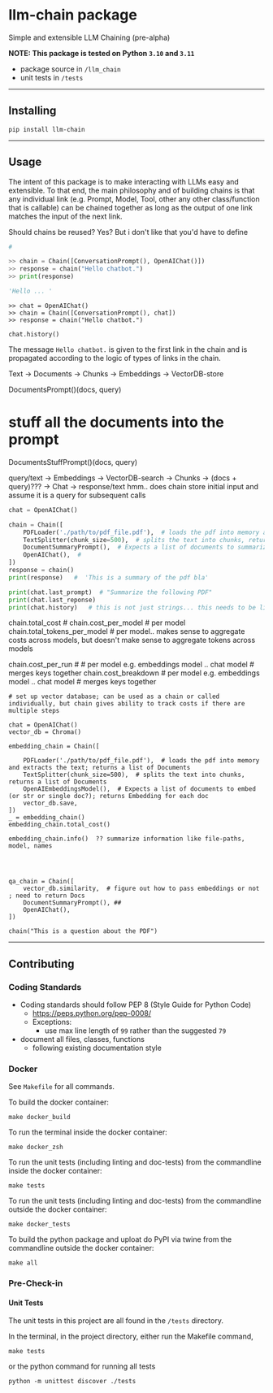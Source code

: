 # llm-chain package

Simple and extensible LLM Chaining (pre-alpha)

**NOTE: This package is tested on Python `3.10` and `3.11`**

- package source in `/llm_chain`
- unit tests in `/tests`

---

## Installing

```commandline
pip install llm-chain
```

---

## Usage

The intent of this package is to make interacting with LLMs easy and extensible. To that end, the main philosophy and of building chains is that any individual link (e.g. Prompt, Model, Tool, other any other class/function that is callable) can be chained together as long as the output of one link matches the input of the next link.


Should chains be reused? Yes?
But i don't like that you'd have to define 

```python
# 

>> chain = Chain([ConversationPrompt(), OpenAIChat()])
>> response = chain("Hello chatbot.")
>> print(response)

'Hello ... '
```

```
>> chat = OpenAIChat()
>> chain = Chain([ConversationPrompt(), chat])
>> response = chain("Hello chatbot.")

chat.history()
```

The message `Hello chatbot.` is given to the first link in the chain and is propagated according to the logic of types of links in the chain.



Text -> Documents -> Chunks -> Embeddings -> VectorDB-store


DocumentsPrompt()(docs, query)

# stuff all the documents into the prompt
DocumentsStuffPrompt()(docs, query)


query/text -> Embeddings -> VectorDB-search -> Chunks -> (docs + query)??? -> Chat -> response/text
hmm.. does chain store initial input and assume it is a query for subsequent calls



```python
chat = OpenAIChat()

chain = Chain([
    PDFLoader('./path/to/pdf_file.pdf'),  # loads the pdf into memory and extracts the text; returns a list of Documents
    TextSplitter(chunk_size=500),  # splits the text into chunks, returns a list of Documents
    DocumentSummaryPrompt(),  # Expects a list of documents to summarize. Returns a prompt
    OpenAIChat(),  # 
])
response = chain()
print(response)   #  'This is a summary of the pdf bla'

print(chat.last_prompt)  # "Summarize the following PDF"
print(chat.last_reponse)
print(chat.history)   # this is not just strings... this needs to be like streamlit app where i capture prompt and answer in message with corersponding costs and information about that single interaction
```

chain.total_cost  # 
chain.cost_per_model  # per model
chain.total_tokens_per_model  # per model.. makes sense to aggregate costs across models, but doesn't make sense to aggregate tokens across models


chain.cost_per_run  # # per model e.g. embeddings model .. chat model  # merges keys together
chain.cost_breakdown  # per model e.g. embeddings model .. chat model  # merges keys together


```
# set up vector database; can be used as a chain or called individually, but chain gives ability to track costs if there are multiple steps

chat = OpenAIChat()
vector_db = Chroma()

embedding_chain = Chain([
    
    PDFLoader('./path/to/pdf_file.pdf'),  # loads the pdf into memory and extracts the text; returns a list of Documents
    TextSplitter(chunk_size=500),  # splits the text into chunks, returns a list of Documents
    OpenAIEmbeddingsModel(),  # Expects a list of documents to embed (or str or single doc?); returns Embedding for each doc
    vector_db.save,
])
_ = embedding_chain()
embedding_chain.total_cost()

embedding_chain.info()  ?? summarize information like file-paths, model, names




qa_chain = Chain([
    vector_db.similarity,  # figure out how to pass embeddings or not ; need to return Docs
    DocumentSummaryPrompt(), ##
    OpenAIChat(),
])

chain("This is a question about the PDF")

```




---

## Contributing

### Coding Standards

- Coding standards should follow PEP 8 (Style Guide for Python Code)
    - https://peps.python.org/pep-0008/
    - Exceptions:
        - use max line length of `99` rather than the suggested `79`
- document all files, classes, functions
    - following existing documentation style


### Docker

See `Makefile` for all commands.

To build the docker container:

```commandline
make docker_build
```

To run the terminal inside the docker container:

```commandline
make docker_zsh
```

To run the unit tests (including linting and doc-tests) from the commandline inside the docker container:

```commandline
make tests
```

To run the unit tests (including linting and doc-tests) from the commandline outside the docker container:

```commandline
make docker_tests
```

To build the python package and uploat do PyPI via twine from the commandline outside the docker container:

```commandline
make all
```

### Pre-Check-in

#### Unit Tests

The unit tests in this project are all found in the `/tests` directory.

In the terminal, in the project directory, either run the Makefile command,

```commandline
make tests
```

or the python command for running all tests

```commandline
python -m unittest discover ./tests
```
